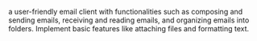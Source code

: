  a user-friendly email client with functionalities such as composing and
sending emails, receiving and reading emails, and organizing emails into folders.
Implement basic features like attaching files and formatting text.
